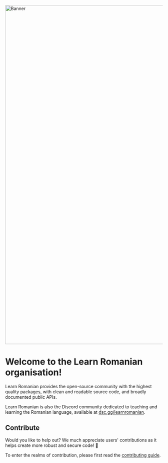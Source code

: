 <img width="1920" height="1080" alt="Banner" src="https://github.com/user-attachments/assets/6ce8e2ec-a9bc-4e6b-bcf7-1300c895e80f" />

# Welcome to the Learn Romanian organisation!

Learn Romanian provides the open-source community with the highest quality packages, with clean and readable source code, and broadly documented public APIs.

Learn Romanian is also the Discord community dedicated to teaching and learning the Romanian language, available at [dsc.gg/learnromanian](https://dsc.gg/learnromanian). 

## Contribute

Would you like to help out? We much appreciate users' contributions as it helps create more robust and secure code! 🎉

To enter the realms of contribution, please first read the [contributing guide](https://github.com/LearnRomanian/.github/blob/main/CONTRIBUTING.md).

